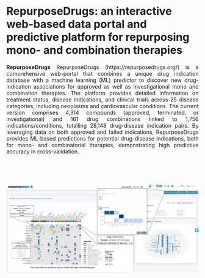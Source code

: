 
# RepurposeDrugs: an interactive web-based data portal and predictive platform for repurposing mono- and combination therapies

<p style="text-align:justify;"> <b>RepurposeDrugs</b> RepurposeDrugs (https://repurposedrugs.org/) is a comprehensive web-portal that combines a unique drug indication database with a machine learning (ML) predictor to discover new drug-indication associations for approved as well as investigational mono and combination therapies. The platform provides detailed information on treatment status, disease indications, and clinical trials across 25 disease categories, including neoplasms and cardiovascular conditions. The current version comprises  4,314 compounds (approved, terminated, or investigational) and 161 drug combinations linked to 1,756 indications/conditions, totalling 28,148 drug-disease indication pairs. By leveraging data on both approved and failed indications, RepurposeDrugs provides ML-based predictions for potential drug-disease indications, both for mono- and combinatorial therapies, demonstrating high predictive accuracy in cross-validation.</p>

##
<br><br>

![alt text](https://github.com/IanevskiAleksandr/repurposedrugs/blob/main/snap_rd.png)

<br><br>
